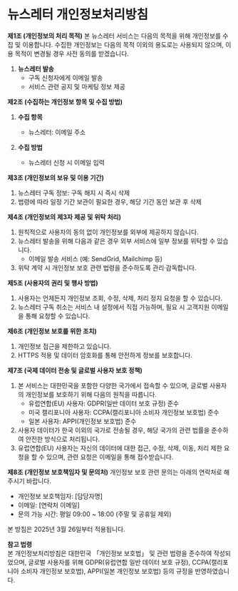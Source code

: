 # 뉴스레터 개인정보처리방침

**제1조 (개인정보의 처리 목적)**
본 뉴스레터 서비스는 다음의 목적을 위해 개인정보를 수집 및 이용합니다. 수집한 개인정보는 다음의 목적 이외의 용도로는 사용되지 않으며, 이용 목적이 변경될 경우 사전 동의를 받겠습니다.

1. **뉴스레터 발송**  
   - 구독 신청자에게 이메일 발송
   - 서비스 관련 공지 및 마케팅 정보 제공

**제2조 (수집하는 개인정보 항목 및 수집 방법)**
1. **수집 항목**  
   - 뉴스레터: 이메일 주소

2. **수집 방법**  
   - 뉴스레터 신청 시 이메일 입력

**제3조 (개인정보의 보유 및 이용 기간)**
1. 뉴스레터 구독 정보: 구독 해지 시 즉시 삭제
2. 법령에 따라 일정 기간 보관이 필요한 경우, 해당 기간 동안 보관 후 삭제

**제4조 (개인정보의 제3자 제공 및 위탁 처리)**
1. 원칙적으로 사용자의 동의 없이 개인정보를 외부에 제공하지 않습니다.
2. 뉴스레터 발송을 위해 다음과 같은 경우 외부 서비스에 일부 정보를 위탁할 수 있습니다.
   - 이메일 발송 서비스 (예: SendGrid, Mailchimp 등)
3. 위탁 계약 시 개인정보 보호 관련 법령을 준수하도록 관리·감독합니다.

**제5조 (사용자의 권리 및 행사 방법)**
1. 사용자는 언제든지 개인정보 조회, 수정, 삭제, 처리 정지 요청을 할 수 있습니다.
2. 뉴스레터 구독 취소는 서비스 내 설정에서 직접 가능하며, 필요 시 고객지원 이메일을 통해 요청할 수 있습니다.

**제6조 (개인정보 보호를 위한 조치)**
1. 개인정보 접근을 제한하고 있습니다.
2. HTTPS 적용 및 데이터 암호화를 통해 안전하게 정보를 보호합니다.

**제7조 (국제 데이터 전송 및 글로벌 사용자 보호 정책)**
1. 본 서비스는 대한민국을 포함한 다양한 국가에서 접속할 수 있으며, 글로벌 사용자의 개인정보를 보호하기 위해 다음의 원칙을 따릅니다.
   - 유럽연합(EU) 사용자: GDPR(일반 데이터 보호 규정) 준수
   - 미국 캘리포니아 사용자: CCPA(캘리포니아 소비자 개인정보 보호법) 준수
   - 일본 사용자: APPI(개인정보 보호법) 준수
2. 사용자 데이터가 한국 이외의 국가로 전송될 경우, 해당 국가의 관련 법률을 준수하여 안전한 방식으로 처리됩니다.
3. 유럽연합(EU) 사용자는 자신의 데이터에 대한 접근, 수정, 삭제, 이동, 처리 제한 요청을 할 수 있으며, 관련 요청은 이메일을 통해 접수받습니다.

**제8조 (개인정보 보호책임자 및 문의처)**
개인정보 보호 관련 문의는 아래의 연락처로 해주시기 바랍니다.

- 개인정보 보호책임자: [담당자명]
- 이메일: [연락처 이메일]
- 문의 가능 시간: 평일 09:00 ~ 18:00 (주말 및 공휴일 제외)

본 방침은 2025년 3월 26일부터 적용됩니다.

**참고 법령**  
본 개인정보처리방침은 대한민국 「개인정보 보호법」 및 관련 법령을 준수하여 작성되었으며, 글로벌 사용자를 위해 GDPR(유럽연합 일반 데이터 보호 규정), CCPA(캘리포니아 소비자 개인정보 보호법), APPI(일본 개인정보 보호법) 등의 규정을 반영하였습니다.